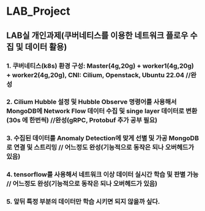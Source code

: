 # LAB_Project
## LAB실 개인과제(쿠버네티스를 이용한 네트워크 플로우 수집 및 데이터 활용)

### 1. 쿠버네티스(k8s) 환경 구성: Master(4g,20g) + worker1(4g,20g) + worker2(4g,20g), CNI: Cilium, Openstack, Ubuntu 22.04 //완성

### 2. Cilium Hubble 설정 및 Hubble Observe 명령어를 사용해서 MongoDB에 Network Flow 데이터 수집 및 singe layer 데이터로 변환(30s 에 한번씩) //완성(gRPC, Protobuf 추가 공부 필요)

### 3. 수집된 데이터를 Anomaly Detection에 맞게 선별 및 가공 MongoDB로 연결 및 스트리밍 // 어느정도 완성(기능적으로 동작은 되나 오버헤드가 있음)

### 4. tensorflow를 사용해서 네트워크 이상 데이터 실시간 학습 및 판별 가능 // 어느정도 완성(기능적으로 동작은 되나 오버헤드가 있음)

### 5. 앞뒤 특정 부분의 데이터만 학습 시키면 되지 않을까 싶다.

